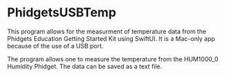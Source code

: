 # PhidgetsUSBTemp

This program allows for the measurment of temperature data from the Phidgets Education Getting Started Kit using SwiftUI. 
It is a Mac-only app because of the use of a USB port. 

The program allows one to measure the temperature from the HUM1000_0 Humidity Phidget. The data can be saved as a text file. 
